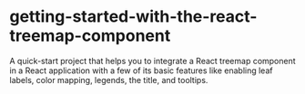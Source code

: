 # getting-started-with-the-react-treemap-component
A quick-start project that helps you to integrate a React treemap component in a React application with a few of its basic features like enabling leaf labels, color mapping, legends, the title, and tooltips.
